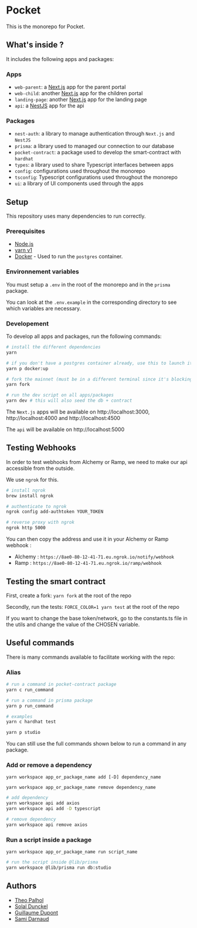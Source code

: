 # Pocket

This is the monorepo for Pocket.

## What's inside ?

It includes the following apps and packages:

### Apps

- `web-parent`: a [Next.js](https://nextjs.org) app for the parent portal
- `web-child`: another [Next.js](https://nextjs.org) app for the children portal
- `landing-page`: another [Next.js](https://nextjs.org) app for the landing page
- `api`: a [NestJS](https://nestjs.com/) app for the api

### Packages

- `nest-auth`: a library to manage authentication through `Next.js` and `NestJS`
- `prisma`: a library used to managed our connection to our database
- `pocket-contract`: a package used to develop the smart-contract with `hardhat`
- `types`: a library used to share Typescript interfaces between apps
- `config`: configurations used throughout the monorepo
- `tsconfig`: Typescript configurations used throughout the monorepo
- `ui`: a library of UI components used through the apps

## Setup

This repository uses many dependencies to run correctly.

### Prerequisites

- [Node.js](https://nodejs.org/en/)
- [yarn v1](https://classic.yarnpkg.com/lang/en/docs/install/#mac-stable)
- [Docker](https://www.docker.com/) - Used to run the `postgres` container.

### Environnement variables

You must setup a `.env` in the root of the monorepo and in the `prisma` package.

You can look at the `.env.example` in the corresponding directory to see which variables are necessary.

### Developement

To develop all apps and packages, run the following commands:

```bash
# install the different dependencies
yarn

# if you don't have a postgres container already, use this to launch it
yarn p docker:up

# fork the mainnet (must be in a different terminal since it's blocking)
yarn fork

# run the dev script on all apps/packages
yarn dev # this will also seed the db + contract
```

The `Next.js` apps will be available on http://localhost:3000, http://localhost:4000 and http://localhost:4500

The `api` will be available on http://localhost:5000

## Testing Webhooks

In order to test webhooks from Alchemy or Ramp, we need to make our api accessible from the outside.

We use `ngrok` for this.

```bash
# install ngrok
brew install ngrok

# authenticate to ngrok
ngrok config add-authtoken YOUR_TOKEN

# reverse proxy with ngrok
ngrok http 5000
```

You can then copy the address and use it in your Alchemy or Ramp webhook :

- Alchemy : `https://8ae0-80-12-41-71.eu.ngrok.io/notify/webhook`
- Ramp : `https://8ae0-80-12-41-71.eu.ngrok.io/ramp/webhook`

## Testing the smart contract

First, create a fork:
`yarn fork` at the root of the repo

Secondly, run the tests:
`FORCE_COLOR=1 yarn test` at the root of the repo

If you want to change the base token/network, go to the constants.ts file in the utils
and change the value of the CHOSEN variable.

## Useful commands

There is many commands available to facilitate working with the repo:

### Alias

```bash
# run a command in pocket-contract package
yarn c run_command

# run a command in prisma package
yarn p run_command

# examples
yarn c hardhat test

yarn p studio
```

You can still use the full commands shown below to run a command in any package.

### Add or remove a dependency

`yarn workspace app_or_package_name add [-D] dependency_name`

`yarn workspace app_or_package_name remove dependency_name`

```bash
# add dependency
yarn workspace api add axios
yarn workspace api add -D typescript

# remove dependency
yarn workspace api remove axios
```

### Run a script inside a package

`yarn workspace app_or_package_name run script_name`

```bash
# run the script inside @lib/prisma
yarn workspace @lib/prisma run db:studio
```

## Authors

- [Theo Palhol](https://github.com/tipii)
- [Solal Dunckel](https://github.com/solaldunckel)
- [Guillaume Dupont](https://github.com/GuiDupont)
- [Sami Darnaud](https://github.com/sadarnau)
